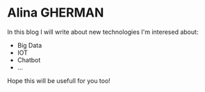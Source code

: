 # Alina GHERMAN

In this blog I will write about new technologies I'm interesed about:
- Big Data
- IOT
- Chatbot
- ...


Hope this will be usefull for you too!
